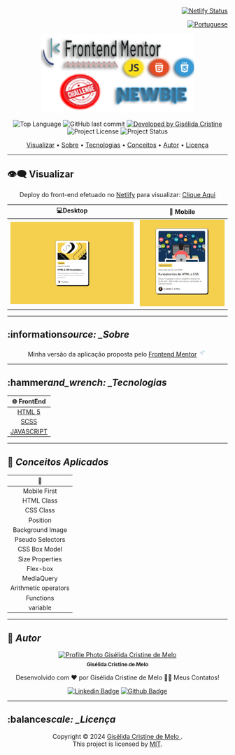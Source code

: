 <div align="right">

[![Netlify Status](https://api.netlify.com/api/v1/badges/e3c52228-d2d0-4ecd-a86e-d5663fc30ca7/deploy-status)](https://blog-giselida-melo.netlify.app/)

</div>

<div align="right">
  
  [![Portuguese](https://cdn-icons-png.flaticon.com/32/3022/3022546.png)](README.md)

</div>

<p align="center">
  <img alt="front-end-mentor-newbie" src=".github/front-end-mentor-newbie.png" width="350px" height="180px"/>
</p>

<p align="center"> 
  <img alt="Top Language" src="https://img.shields.io/github/languages/top/giselida/blog-preview?color=3498db&style=for-the-badge">
  <img alt="GitHub last commit" src="https://img.shields.io/github/last-commit/giselida/blog-preview?color=3498db&style=for-the-badge&label=Ultimo%20Commit">   
  <a href="https://github.com/giselida">
    <img alt="Developed by Gisélida Cristine" src="https://img.shields.io/badge/Developer-Gisélida Cristine de Melo-%3498db?color=3498db&style=for-the-badge&label=Desenvolvedor">
  </a>  
  <img alt="Project License" src="https://img.shields.io/apm/l/vim-mode?style=for-the-badge&label=licen%C3%A7a"/>   
   <img alt="Project Status" src="https://img.shields.io/badge/Concluído-%3498db?color=3498db&style=for-the-badge&label=Status">   
</p>

<p align="center">
 <a href="#eye_speech_bubble-visualizar">Visualizar</a> •
 <a href="#information_source-sobre">Sobre</a> •
 <a href="#hammer_and_wrench-tecnologias">Tecnologias</a> • 
 <a href="#brain-conceitos-aplicados">Conceitos</a> •
 <a href="#girl-autor">Autor</a> •
 <a href="#balance_scale-licença">Licença</a>
</p>

---

## :eye_speech_bubble: **Visualizar**

<div align="center">

Deploy do front-end efetuado no [Netlify](https://www.netlify.com/) para visualizar: [Clique Aqui](https://blog-giselida-melo.netlify.app/)

|                            :computer:Desktop                             |                              :iphone: Mobile                               |
| :----------------------------------------------------------------------: | :------------------------------------------------------------------------: |
| <kbd><img src=".github/previews/desktop-design.jpg" alt="Tablet"/></kbd> | <kbd><img src=".github/previews/frontend-mentor.jpeg" alt="Mobile"/></kbd> |

</div>
  
---

## :information*source: \_Sobre*

<div align="center">

Minha versão da aplicação proposta pelo [Frontend Mentor](https://www.frontendmentor.io/challenges/social-proof-section-6e0qTv_bA) <img height="20px" src="images/favicon-32x32.png">

---

</div>

## :hammer*and_wrench: \_Tecnologias*

<div align="center">

|            :globe_with_meridians: FrontEnd             |
| :----------------------------------------------------: |
|       [HTML 5](https://www.w3schools.com/html/)        |
|           [SCSS](https://www.sass-lang.com)            |
| [JAVASCRIPT](https://www.w3schools.com/js/default.asp) |

</div>

---

## :brain: _Conceitos Aplicados_

<div align="center">

|   :page_facing_up:   |
| :------------------: |
|     Mobile First     |
|      HTML Class      |
|      CSS Class       |
|       Position       |
|   Background Image   |
|   Pseudo Selectors   |
|    CSS Box Model     |
|   Size Properties    |
|       Flex-box       |
|      MediaQuery      |
| Arithmetic operators |
|      Functions       |
|       variable       |

</div>

---

## :girl: _Autor_

<div align="center">

<a href="https://github.com/giselida">
 <img src="https://avatars.githubusercontent.com/u/121522235?s=400&u=9617fb4d837987d46405673bbe32605346717d5a&v=4"  width="100px;" alt="Profile Photo Gisélida Cristine de Melo"/>
 <br/>
 <sub><b>Gisélida Cristine de Melo</b></sub>
</a>

Desenvolvido com ❤️ por Gisélida Cristine de Melo 👋🏽 Meus Contatos!

[![Linkedin Badge](https://img.shields.io/badge/-Gisélida_Cristine-blue?style=flat-square&logo=Linkedin&logoColor=white)](https://www.linkedin.com/in/giselida-cristine/)
[![Github Badge](https://img.shields.io/badge/-Gisélida_Cristine-000?style=flat-square&logo=Github&logoColor=white)](https://github.com/giselida)

</div>

---

## :balance*scale: \_Licença*

<div align="center">

Copyright ©️ 2024 [Gisélida Cristine de Melo ](https://github.com/giselida).<br />
This project is licensed by [MIT](./LICENSE).

</div>
